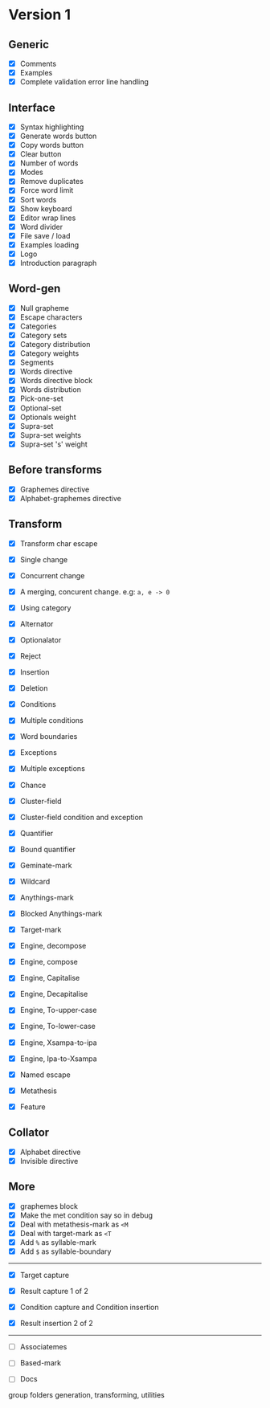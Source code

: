 # Version 1

## Generic

- [x] Comments
- [x] Examples
- [x] Complete validation error line handling

## Interface

- [x] Syntax highlighting
- [x] Generate words button
- [x] Copy words button
- [x] Clear button
- [x] Number of words
- [x] Modes
- [x] Remove duplicates
- [x] Force word limit
- [x] Sort words
- [x] Show keyboard
- [x] Editor wrap lines
- [x] Word divider
- [x] File save / load
- [x] Examples loading
- [x] Logo
- [x] Introduction paragraph

## Word-gen

- [x] Null grapheme
- [x] Escape characters
- [x] Categories
- [x] Category sets
- [x] Category distribution
- [x] Category weights
- [x] Segments
- [x] Words directive
- [x] Words directive block
- [x] Words distribution
- [x] Pick-one-set
- [x] Optional-set
- [x] Optionals weight
- [x] Supra-set
- [x] Supra-set weights
- [x] Supra-set 's' weight

## Before transforms

- [x] Graphemes directive
- [x] Alphabet-graphemes directive

## Transform

- [x] Transform char escape
- [x] Single change
- [x] Concurrent change
- [x] A merging, concurent change. e.g: `a, e -> 0`
- [x] Using category
- [x] Alternator
- [x] Optionalator
- [x] Reject
- [x] Insertion
- [x] Deletion
- [x] Conditions
- [x] Multiple conditions
- [x] Word boundaries
- [x] Exceptions
- [x] Multiple exceptions
- [x] Chance
- [x] Cluster-field
- [x] Cluster-field condition and exception

- [x] Quantifier
- [x] Bound quantifier
- [x] Geminate-mark

- [x] Wildcard
- [x] Anythings-mark
- [x] Blocked Anythings-mark
- [x] Target-mark

- [x] Engine, decompose
- [x] Engine, compose
- [x] Engine, Capitalise
- [x] Engine, Decapitalise
- [x] Engine, To-upper-case
- [x] Engine, To-lower-case
- [x] Engine, Xsampa-to-ipa
- [x] Engine, Ipa-to-Xsampa

- [x] Named escape
- [x] Metathesis
- [x] Feature

## Collator

- [x] Alphabet directive
- [x] Invisible directive

## More

- [x] graphemes block
- [x] Make the met condition say so in debug
- [x] Deal with metathesis-mark as `<M`
- [x] Deal with target-mark as `<T`
- [x] Add `%` as syllable-mark
- [x] Add `$` as syllable-boundary

--------------

- [x] Target capture

- [x] Result capture 1 of 2

- [x] Condition capture and Condition insertion

- [x] Result insertion 2 of 2

--------------

- [ ] Associatemes
- [ ] Based-mark

- [ ] Docs

group folders generation, transforming, utilities



